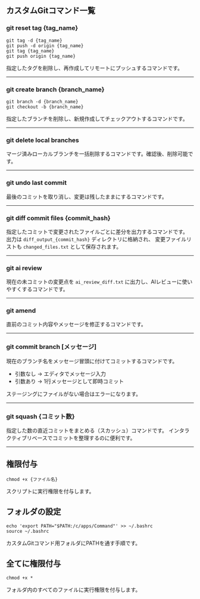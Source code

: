 ## カスタムGitコマンド一覧

### git reset tag {tag_name}

```
git tag -d {tag_name}
git push -d origin {tag_name}
git tag {tag_name}
git push origin {tag_name}
```

指定したタグを削除し、再作成してリモートにプッシュするコマンドです。

---

### git create branch {branch_name}

```
git branch -d {branch_name}
git checkout -b {branch_name}
```

指定したブランチを削除し、新規作成してチェックアウトするコマンドです。

---

### git delete local branches

マージ済みローカルブランチを一括削除するコマンドです。確認後、削除可能です。

---

### git undo last commit

最後のコミットを取り消し、変更は残したままにするコマンドです。

---

### git diff commit files {commit_hash}

指定したコミットで変更されたファイルごとに差分を出力するコマンドです。
出力は `diff_output_{commit_hash}` ディレクトリに格納され、
変更ファイルリストも `changed_files.txt` として保存されます。

---

### git ai review

現在の未コミットの変更点を `ai_review_diff.txt` に出力し、AIレビューに使いやすくするコマンドです。

---

### git amend

直前のコミット内容やメッセージを修正するコマンドです。

---

### git commit branch [メッセージ]

現在のブランチ名をメッセージ冒頭に付けてコミットするコマンドです。
- 引数なし → エディタでメッセージ入力
- 引数あり → 1行メッセージとして即時コミット

ステージングにファイルがない場合はエラーになります。

---

### git squash {コミット数}

指定した数の直近コミットをまとめる（スカッシュ）コマンドです。
インタラクティブリベースでコミットを整理するのに便利です。

---

## 権限付与

```
chmod +x {ファイル名}
```

スクリプトに実行権限を付与します。

## フォルダの設定

```
echo 'export PATH="$PATH:/c/apps/Command"' >> ~/.bashrc
source ~/.bashrc
```

カスタムGitコマンド用フォルダにPATHを通す手順です。

## 全てに権限付与

```
chmod +x *
```

フォルダ内のすべてのファイルに実行権限を付与します。

